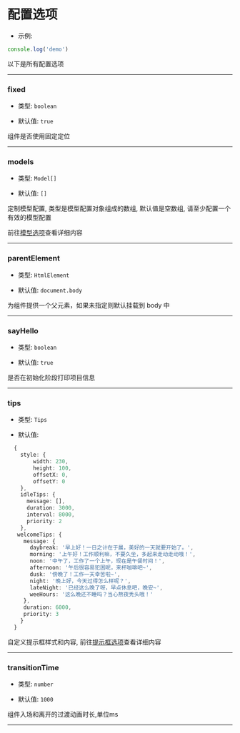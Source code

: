 # 配置选项

- 示例:


``` ts
console.log('demo')
```


以下是所有配置选项

---

### fixed

- 类型: `boolean`

- 默认值: `true`

组件是否使用固定定位

---

### models

- 类型: `Model[]`

- 默认值: `[]`

定制模型配置, 类型是模型配置对象组成的数组, 默认值是空数组, 请至少配置一个有效的模型配置

前往[模型选项](/options/Model)查看详细内容

---

### parentElement

- 类型: `HtmlElement`

- 默认值: `document.body`

为组件提供一个父元素，如果未指定则默认挂载到 body 中

---

### sayHello

- 类型: `boolean`

- 默认值: `true`

是否在初始化阶段打印项目信息

---

### tips

- 类型: `Tips`

- 默认值:
  

``` ts
  {
    style: {
        width: 230,
        height: 100,
        offsetX: 0,
        offsetY: 0
    },
    idleTips: {
      message: [],
      duration: 3000,
      interval: 8000,
      priority: 2
    },
   welcomeTips: {
     message: {
       daybreak: '早上好！一日之计在于晨，美好的一天就要开始了。',
       morning: '上午好！工作顺利嘛，不要久坐，多起来走动走动哦！',
       noon: '中午了，工作了一个上午，现在是午餐时间！',
       afternoon: '午后很容易犯困呢，来杯咖啡吧~',
       dusk: '傍晚了！工作一天幸苦啦~',
       night: '晚上好，今天过得怎么样呢？',
       lateNight: '已经这么晚了呀，早点休息吧，晚安~',
       weeHours: '这么晚还不睡吗？当心熬夜秃头哦！'
     },
     duration: 6000,
     priority: 3
    }
  }
  ```


自定义提示框样式和内容, 前往[提示框选项](/options/Tips)查看详细内容

---

### transitionTime

- 类型: `number`

- 默认值: `1000`

组件入场和离开的过渡动画时长,单位ms

---
